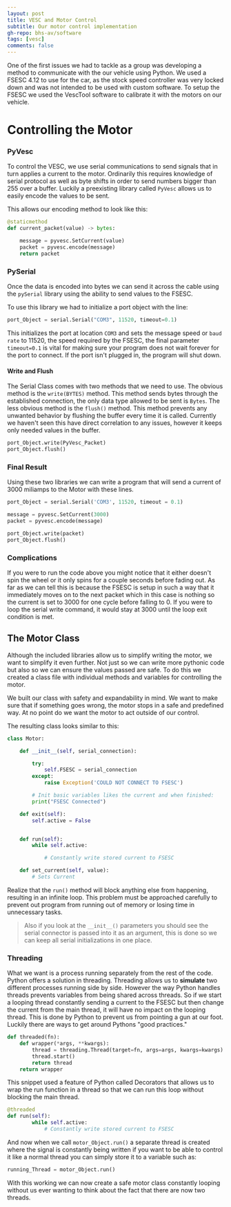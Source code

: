 ```yaml
---
layout: post
title: VESC and Motor Control
subtitle: Our motor control implementation
gh-repo: bhs-av/software
tags: [vesc]
comments: false
---
```

One of the first issues we had to tackle as a group was developing a method to communicate with the our vehicle using Python.
We used a FSESC 4.12 to use for the car, as the stock speed controller was very locked down and was not intended
to be used with custom software. To setup the FSESC we used the VescTool software to calibrate it with the motors on our
vehicle.

# Controlling the Motor

### PyVesc
To control the VESC, we use serial communications to send signals that in turn applies a current to the motor. Ordinarily this requires knowledge of serial protocol as well as byte shifts in order to send numbers bigger than 255 over a buffer. Luckily a preexisting library called `PyVesc` allows us to easily encode the values to be sent.

This allows our encoding method to look like this:
```python
@staticmethod
def current_packet(value) -> bytes:

    message = pyvesc.SetCurrent(value)
    packet = pyvesc.encode(message)
    return packet

```
### PySerial
Once the data is encoded into bytes we can send it across the cable using the `pySerial` library using the ability to send values to the FSESC.

To use this library we had to initialize a port object with the line:
```python
port_Object = serial.Serial("COM3", 11520, timeout=0.1)
```
This initializes the port at location `COM3` and sets the message speed or `baud rate` to 11520, the speed required by the FSESC, the final parameter `timeout=0.1` is vital for making sure your program does not wait forever for the port to connect. If the port isn't plugged in, the program will shut down.

#### Write and Flush
The Serial Class comes with two methods that we need to use. The obvious method is the `write(BYTES)` method. This method sends bytes through the established connection, the only data type allowed to be sent is `Bytes`. The less obvious method is the `flush()` method. This method prevents any unwanted behavior by flushing the buffer every time it is called. Currently we haven't seen this have direct correlation to any issues, however it keeps only needed values in the buffer.

```python
port_Object.write(PyVesc_Packet)
port_Object.flush()
```

### Final Result
Using these two libraries we can write a program that will send a current of 3000 miliamps to the Motor with these lines.

```python
port_Object = serial.Serial('COM3', 11520, timeout = 0.1)

message = pyvesc.SetCurrent(3000)
packet = pyvesc.encode(message)

port_Object.write(packet)
port_Object.flush()

```

### Complications
If you were to run the code above you might notice that it either doesn't spin the wheel or it only spins for a couple seconds before fading out. As far as we can tell this is because the FSESC is setup in such a way that it immediately moves on to the next packet which in this case is nothing so the current is set to 3000 for one cycle before falling to 0. If you were to loop the serial write command, it would stay at 3000 until the loop exit condition is met.

## The Motor Class
Although the included libraries allow us to simplify writing the motor, we want to simplify it even further. Not just so we can write more pythonic code but also so we can ensure the values passed are safe. To do this we created a class file with individual methods and variables for controlling the motor.

We built our class with safety and expandability in mind. We want to make sure that if something goes wrong, the motor stops in a safe and predefined way. At no point do we want the motor to act outside of our control.

The resulting class looks similar to this:
```python
class Motor:

    def __init__(self, serial_connection):

        try:
            self.FSESC = serial_connection
        except:
            raise Exception('COULD NOT CONNECT TO FSESC')

        # Init basic variables likes the current and when finished:
        print("FSESC Connected")

    def exit(self):
        self.active = False


    def run(self):
        while self.active:

            # Constantly write stored current to FSESC

    def set_current(self, value):
        # Sets Current

```

Realize that the `run()` method will block anything else from happening, resulting in an infinite loop. This problem must be approached carefully to prevent out program from running out of memory or losing time in unnecessary tasks.

> Also if you look at the `__init__()` parameters you should see the serial connector is passed into it as an argument, this is done so we can keep all serial initializations in one place.

### Threading
What we want is a process running separately from the rest of the code. Python offers a solution in threading. Threading allows us to **simulate** two different processes running side by side. However the way Python handles threads prevents variables from being shared across threads. So if we start a looping thread constantly sending a current to the FSESC but then change the current from the main thread, it will have no impact on the looping thread. This is done by Python to prevent us from pointing a gun at our foot. Luckily there are ways to get around Pythons "good practices."

```python
def threaded(fn):
    def wrapper(*args, **kwargs):
        thread = threading.Thread(target=fn, args=args, kwargs=kwargs)
        thread.start()
        return thread
    return wrapper
```

This snippet used a feature of Python called Decorators that allows us to wrap the run function in a thread so that we can run this loop without blocking the main thread.

```python
@threaded
def run(self):
        while self.active:
            # Constantly write stored current to FSESC
```

And now when we call `motor_Object.run()` a separate thread is created where the signal is constantly being written if you want to be able to control it like a normal thread you can simply store it to a variable such as:

```python
running_Thread = motor_Object.run()
```

With this working we can now create a safe motor class constantly looping without us ever wanting to think about the fact that there are now two threads.


